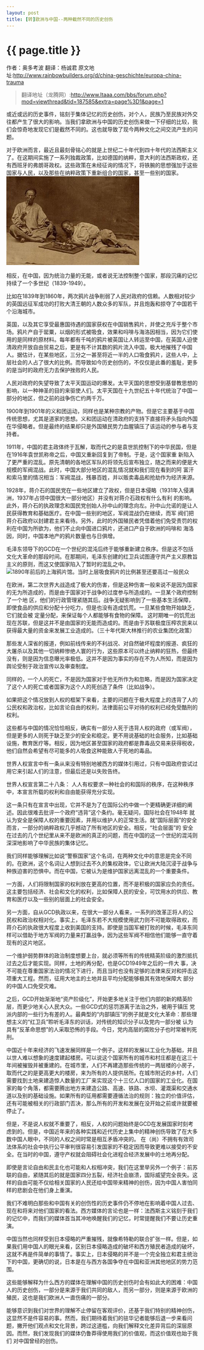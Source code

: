 ```yaml
---
layout: post
title: [转]欧洲与中国--两种截然不同的历史创伤
---
```

{{ page.title }}
===================================================
作者：奥多考波
翻译：杨诚君
原文地址:http://www.rainbowbuilders.org/d/china-geschichte/europa-china-trauma
>翻译地址（龙腾网）:http://www.ltaaa.com/bbs/forum.php?mod=viewthread&tid=187585&extra=page%3D1&page=1



或近或远的历史事件，铭刻于集体记忆的历史创伤，对个人，民族乃至民族对外交往都产生了很大的影响。当我们拿欧洲与中国的历史创伤来做一下仔细的比较，我们会惊奇地发现它们是截然不同的。这也就导致了现今两种文化之间交流产生的问题。

 对于欧洲而言，最近且最刻骨铭心的就是上世纪二十年代到四十年代的法西斯主义了。在这期间实施了一系列独裁政策，比如德国的纳粹，意大利的法西斯政权，还 有西班牙的弗朗哥政权。这些政策在未经征询的情况下，将铁腕的思想强加于这些国家与人民，以及那些在纳粹政策下重新组合的国家，甚至一些别的国家。
![1870年左右，两名吸鸦片的中国人](/images/2013-5-9-0.jpg "1870年左右，两名吸鸦片的中国人")


相反，在中国，因为统治力量的无能，或者说无法控制整个国家，那段沉痛的记忆持续了一个多世纪（1839-1949）。
 
比如在1839年到1860年，两次鸦片战争削弱了人民对政府的信赖。人数相对较少的英国远征军成功的打败大清王朝的人数众多的军队，并且炮轰和掠夺了中国若干个沿海城市。
 
英国，以及其它享受最惠国待遇的国家获权在中国销售鸦片，并使之充斥于整个市场。鸦片产自于罂粟，以烟的形式被吸食，效果和吗啡与海洛因相当，因为它们使 用的是同样的原材料。每年都有千吨的鸦片被英国让人转运至中国，在英国人迫使清政府开放自由贸易之后，更是有不计其数的鸦片流入中国，极大地摧残了中国 人。据估计，在某些地区，三分之一甚至将近一半的人口吸食鸦片，这些人中，上层社会的人占了很大的比例。而导致如今历史创伤的，不仅仅是此番的羞耻，更多 的是当时的政府无力去保护挫败的人民。
 
人民对政府的失望导致了太平天国运动的爆发。太平天国的思想受到基督教思想的影响，以一种神圣的目的来驱使人们。太平天国在十九世纪五十年代统治了中国一部分的地区，但之前的战争伤亡约两千万。 

1900年到1901年的义和团运动，同样也是某种宗教的产物。但是它主要基于中国传统思想，尤其是道家的思想。义和团运动在清政府的支持下直接将矛头指向外国在华侵略者。但是最终的结果却只是外国殖民势力血腥镇压了该运动的参与者与支持者。
 
1911年，中国的君主政体终于瓦解，取而代之的是袁世凯控制下的中华民国，但是在1916年袁世凯称帝之后，中国又重新回复到了帝制。于是，这个国家重 新陷入了更严重的混乱。原先清朝的各地区军队的将领先后宣布独立，随之而来的便是大规模的军阀混战。此时，中国大部分地区的混乱情况就和我们现在看到的阿 富汗和索马里的情况相当：军阀混战，残暴百姓，并以贩卖毒品和抢劫作为经济来源。
 
1928年，蒋介石的国民党在一些地区建立了政权，但是日本侵略（1931年入侵满洲，1937年占领中国很大一部分地区）并没有对蒋介石政权有什么有利 的影响。此外，蒋介石的执政理念和国民党创始人孙中山的理念向左。孙中山允诺的是让人民获得教育和基础医疗。在中国一些别的地区，军阀混战仍在继续，而军 阀们把蒋介石政府以封建君主来看待。另外，此时的外国殖民者凭借着他们免受责罚的权利在中国为所欲为，他们不止向中国进口鸦片，还进口产自于欧洲的吗啡和 海洛因，同时，中国本地产的鸦片数量也与日俱增。
 
毛泽东领导下的GCD在一个世纪的混沌后终于能够重新建立秩序。但是这不包括文化大革命的那段时间。在那期间，毛泽东创建的红卫兵试图遵守共产主义原教旨主义的原则，而这又使国家陷入了暂时的混乱之中。
![1890年前后的上海鸦片馆。当时上层吸食鸦片的比例甚至还要高过一般民众](/images/2013-5-9-1.png"1890年前后的上海鸦片馆。当时上层吸食鸦片的比例甚至还要高过一般民众")


在欧洲，第二次世界大战造成了极大的伤害，但是这种伤害一般来说不是因为国家的无为所造成的，而是由于国家对于战争的过度参与所造成的。一旦某个政府控制了一个地 区，他们的行政管理紧随其后。战争无疑影响到了一些基本生活保障，即使食品的供应和分配十分吃力，但是也没有造成饥荒。一旦某些食物开始缺乏，它们就会被 定量分配，来保证每个人都能够有食物的保障。
 这时期唯一的饥荒出现在苏联，但是这并不是由国家的无能而造成的。而是由于苏联极度压榨农民来以获得最大量的资金来发展工业造成的。（三十年代斯大林推行的农业集团化政策）
 
那些发人深省的报道，例如前线传来的不利战况、对自然破坏程度的报道、疯狂的大屠杀以及其他一切纳粹惨绝人寰的行为，这些原本可以终止纳粹的狂热，但最终没有，则是因为信息曝光率极低。这并不是因为事实的存在不为人所知，而是因为舆论受制于政治宣传以及审查制度。
 
同样的，一个人的死亡，不是因为国家对于他无所作为和忽略，而是因为国家决定了这个人的死亡或者国家为这个人的死创造了条件（比如战争）。


如果把这个情况放到人权的框架下来看，主要的问题在于极大程度上的违背了人的公民权和政治权，比如言论自由的权利，法律面前公平对待的权利已经免受酷刑的权利。
 
这些都与中国的情况恰恰相反，确实有一部分人死于违背人权的政府（或军阀），但是更多的人则死于缺乏至少的安全和稳定。更不用说基础的社会服务，比如基础 设施，教育医疗等。相反，因为地区甚至国家的政府都是靠毒品交易来获得税收，他们自然会希望有尽可能多的人吸食这种能致人于死地的毒品。
 
世界人权宣言中有一条从来没有特别地被西方的媒体引用过，只有中国政府尝试过用它来引起人们的注意，但最后还是以失败告终。
 
世界人权宣言第二十八条：
 人人有权要求一种社会的和国际的秩序，在这种秩序中，本宣言所载的权利和自由能获得充分实现。
 
这一条只有在宣言中出现，它并不是为了在国际公约中做一个更精确更详细的阐述。因此很难去批评一个政府“违背”这个条约。毫无疑问，国际社会在1948年 就认为安全是保障人权的重要因素，并用以维护人的正常生活。就“国际层面”的安全而言，一部分的纳粹政权几乎撼动了所有地区的安全。相反，“社会层面”的 安全在过去的几个世纪里从来不是欧洲的真正的问题，而在中国的这一个世纪的混沌则深深地影响了中华民族的集体记忆。
 
我们同样能够理解比如说“警察国家”这个名词，在两种文化中的意思是完全不同的。在欧洲，这个名词让人想到过去不久的集权政体，它让欧洲大陆沉浸于战争与种族迫害的恐惧中。而在中国，它被认为是维护国家远离混乱的一个重要条件。
 
一方面，人们将限制国家的权利放在更高的位置，而不是积极的国家应负的责任。这主要包括经济、社会和文化的权利，比如保障人民的安全，可饮用水的供应、教育和医疗以及一些别的层面上的社会安全。
 
另一方面，自从GCD执政以来，在很大一部分人看来，一系列的改革正将人的公民权和政治权相对化。事实上，毛泽东若不大规模使用武力则不可能取得政权，而 蒋介石的执政很大程度上收到美国的支持。即使是当国军被打败的时候，毛泽东同样可以借助于地方军阀的力量来打赢战争，因为这些军阀不相信他们能够一直守着 现有的这片地区。
 
一个维护弱势群体的政治制度想要上台，就必须等所有的传统精英阶级的激烈抵抗过去之后才能实现。同样，土地的再分配，也是GCD1949年之后的一件大 事，决不可能在尊重国家法治的情况下进行，而且当时也没有足够的法律来反对和抨击这项重大工程。然而，征用大地主的土地并且平均分配能够极其有效地保障大 部分的中国人口免受灾难。
 
之后，GCD开始渐渐地“资产阶级化”，开始更多地关注于他们内部的新的精英阶层，而更少地关心人民大众。一些GCD式的惩罚游离于法治之外，被用于镇压 党派内部的一些行为有差的人。最典型的“内部镇压”的例子就是文化大革命：那些理想主义的“红卫兵”聆听毛泽东的训话，对传统的知识分子以及党内一部分被 认为具有“反革命思想”的人采取恐怖的手段。今日，党内高层的腐败分子也时常被判死刑。
 
中国近十年来经济的飞速发展同样是一个例子。这样的发展以工业化为基础，并且以世人难以想象的速度建起楼房。可以说这个国家所有的城市和村庄都是在这三十 年间被摧毁并被重建的。在城市里，人们不再建造那些传统的一两层楼的小房子，取而代之的是更高更大的楼房，来为所有的人提供居所。在城市附近的乡村，人们 需要找到土地来建造惊人数量的工厂来实现这个十三亿人口的国家的工业化。在国家的每个角落，都需要腾出地方来建造公路、高速、铁路、水坝、灌溉渠和交通水 道以及别的基础设施。如果所有的征用都需要遵循法治的规则：独立的价值评估，还有可能被相关的行政部门否决，那么所有的开发和发展在没开始之前或许就要被 停止了。

 但是，不是说人权就不重要了，相反，人权的问题始终是GCD在发展国家时刻考虑到的。但是，中国近年来的各种实践和近代历史上集中的精神创伤导致了在大多数中国人眼中，不同的人权之间时常是相互矛盾冲突的。
在（尚）不拥有有效司法体系的社会中执行公平审判很容易引发国家的不稳定因而导致更难以接受的不安全。在当时的中国，遵守产权就会阻碍社会化进程合经济发展中的土地再分配。
 
即使是言论自由和民主化也可能和人权相冲突，我们在这里举另外一个例子：前苏联的自由，紧随其后的就是国家四分五裂，经济社会崩溃，国际威望完全丧失。这样的自由可能不仅给相关国家的人民还给中国带来精神的创伤，因为中国人害怕同样的悲剧会在他们身上重演。

我们不难明白那些和中国有关的创伤性的历史事件仍不停地在影响着中国人过去、现在和将来对他们国家的看法。西方媒体的言论也是一样：法西斯主义铭刻于我们的记忆中，而我们的媒体首当其冲地唤醒我们的记忆，时常提醒我们不要让历史重演。
 
中国当然也同样受到日本侵略的严重摧残，就像希特勒的联合扩张一样。但是，如果我们用中国人的眼光来看，区别日本侵略造成的破坏和西方殖民者造成的破坏， 这就不再是件简单的事情了。事实上，日本侵略的并不是一个完全独立和君主统治下的中国，更确切的说，日本是在与西方各国争夺在中国和亚洲其他地区的势力范 围。
 
这些能够解释为什么西方的媒体在理解中国的历史创伤时会有如此大的困难：中国人的历史创伤，一部分是来源于我们共同的敌人，而另一部分，则是来源于欧洲的殖民，这也是我们欧洲人一直伤痛的一部分。
 
能够意识到我们对世界的理解不止停留在客观评价，还基于我们特别的精神创伤，这显然不是件容易的事。然而，我们期待着我们的驻华记者能够后退一步来看问 题，撇开他们观点和文化背景，跨过这道槛，向我们解释文化差异背后的深层原因。而然，我们发现我们的媒体仍鲁莽得使用我们的价值观，而这价值观也始于我们 对中国曾经的创伤。